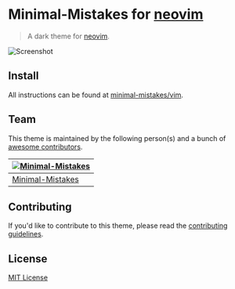 # Minimal-Mistakes for [neovim](https://neovim.io/)

> A dark theme for [neovim](https://neovim.io/).

![Screenshot](https://raw.githubusercontent.com/minimal-mistakes/nvim/main/screenshot.png)

## Install

All instructions can be found at [minimal-mistakes/vim](https://minimalmistakes.org/apps/code-editors/nvim).

## Team

This theme is maintained by the following person(s) and a bunch of [awesome contributors](https://github.com/minimal-mistakes/nvim/graphs/contributors).

| [![Minimal-Mistakes](https://avatars.githubusercontent.com/u/99121492?s=125)](https://github.com/Minimal-Mistakes) |
| ------------------------------------------------------------------------------------------------------------------ |
| [Minimal-Mistakes](https://github.com/Minimal-Mistakes)                                                            |

## Contributing

If you'd like to contribute to this theme, please read the [contributing guidelines](./.github/CONTRIBUTING.md).

## License

[MIT License](./LICENSE)
